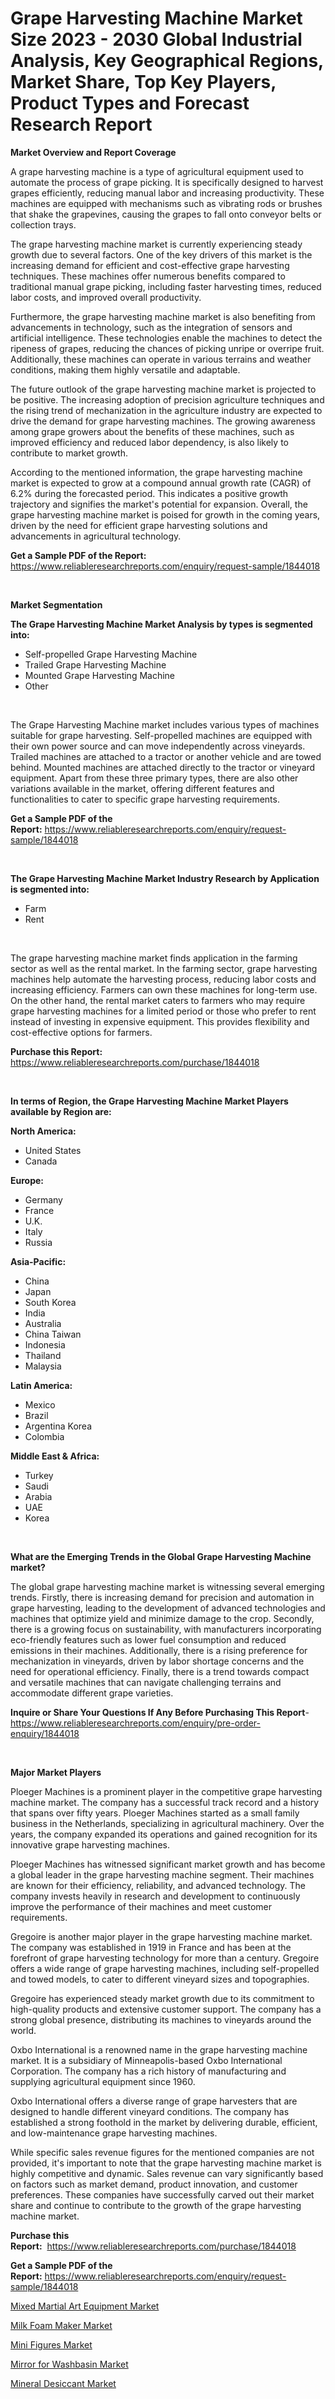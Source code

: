 <p><h1>Grape Harvesting Machine Market Size 2023 - 2030 Global Industrial Analysis, Key Geographical Regions, Market Share, Top Key Players, Product Types and Forecast Research Report</h1></p><p><strong>Market Overview and Report Coverage</strong></p>
<p><p>A grape harvesting machine is a type of agricultural equipment used to automate the process of grape picking. It is specifically designed to harvest grapes efficiently, reducing manual labor and increasing productivity. These machines are equipped with mechanisms such as vibrating rods or brushes that shake the grapevines, causing the grapes to fall onto conveyor belts or collection trays.</p><p>The grape harvesting machine market is currently experiencing steady growth due to several factors. One of the key drivers of this market is the increasing demand for efficient and cost-effective grape harvesting techniques. These machines offer numerous benefits compared to traditional manual grape picking, including faster harvesting times, reduced labor costs, and improved overall productivity.</p><p>Furthermore, the grape harvesting machine market is also benefiting from advancements in technology, such as the integration of sensors and artificial intelligence. These technologies enable the machines to detect the ripeness of grapes, reducing the chances of picking unripe or overripe fruit. Additionally, these machines can operate in various terrains and weather conditions, making them highly versatile and adaptable.</p><p>The future outlook of the grape harvesting machine market is projected to be positive. The increasing adoption of precision agriculture techniques and the rising trend of mechanization in the agriculture industry are expected to drive the demand for grape harvesting machines. The growing awareness among grape growers about the benefits of these machines, such as improved efficiency and reduced labor dependency, is also likely to contribute to market growth.</p><p>According to the mentioned information, the grape harvesting machine market is expected to grow at a compound annual growth rate (CAGR) of 6.2% during the forecasted period. This indicates a positive growth trajectory and signifies the market's potential for expansion. Overall, the grape harvesting machine market is poised for growth in the coming years, driven by the need for efficient grape harvesting solutions and advancements in agricultural technology.</p></p>
<p><strong>Get a Sample PDF of the Report:</strong> <a href="https://www.reliableresearchreports.com/enquiry/request-sample/1844018">https://www.reliableresearchreports.com/enquiry/request-sample/1844018</a></p>
<p>&nbsp;</p>
<p><strong>Market Segmentation</strong></p>
<p><strong>The Grape Harvesting Machine Market Analysis by types is segmented into:</strong></p>
<p><ul><li>Self-propelled Grape Harvesting Machine</li><li>Trailed Grape Harvesting Machine</li><li>Mounted Grape Harvesting Machine</li><li>Other</li></ul></p>
<p>&nbsp;</p>
<p><p>The Grape Harvesting Machine market includes various types of machines suitable for grape harvesting. Self-propelled machines are equipped with their own power source and can move independently across vineyards. Trailed machines are attached to a tractor or another vehicle and are towed behind. Mounted machines are attached directly to the tractor or vineyard equipment. Apart from these three primary types, there are also other variations available in the market, offering different features and functionalities to cater to specific grape harvesting requirements.</p></p>
<p><strong>Get a Sample PDF of the Report:</strong>&nbsp;<a href="https://www.reliableresearchreports.com/enquiry/request-sample/1844018">https://www.reliableresearchreports.com/enquiry/request-sample/1844018</a></p>
<p>&nbsp;</p>
<p><strong>The Grape Harvesting Machine Market Industry Research by Application is segmented into:</strong></p>
<p><ul><li>Farm</li><li>Rent</li></ul></p>
<p>&nbsp;</p>
<p><p>The grape harvesting machine market finds application in the farming sector as well as the rental market. In the farming sector, grape harvesting machines help automate the harvesting process, reducing labor costs and increasing efficiency. Farmers can own these machines for long-term use. On the other hand, the rental market caters to farmers who may require grape harvesting machines for a limited period or those who prefer to rent instead of investing in expensive equipment. This provides flexibility and cost-effective options for farmers.</p></p>
<p><strong>Purchase this Report:</strong>&nbsp; <a href="https://www.reliableresearchreports.com/purchase/1844018">https://www.reliableresearchreports.com/purchase/1844018</a></p>
<p>&nbsp;</p>
<p><strong>In terms of Region, the Grape Harvesting Machine Market Players available by Region are:</strong></p>
<p>
    <p> <strong> North America: </strong>
        <ul>
            <li>United States</li>
            <li>Canada</li>
        </ul>
        </p> 
    <p> <strong> Europe: </strong>
        <ul>
            <li>Germany</li>
            <li>France</li>
            <li>U.K.</li>
            <li>Italy</li>
            <li>Russia</li>
        </ul>
        </p> 
    <p> <strong> Asia-Pacific: </strong>
        <ul>
            <li>China</li>
            <li>Japan</li>
            <li>South Korea</li>
            <li>India</li>
            <li>Australia</li>
            <li>China Taiwan</li>
            <li>Indonesia</li>
            <li>Thailand</li>
            <li>Malaysia</li>
        </ul>
        </p> 
    <p> <strong> Latin America: </strong>
        <ul>
            <li>Mexico</li>
            <li>Brazil</li>
            <li>Argentina Korea</li>
            <li>Colombia</li>
        </ul>
        </p> 
    <p> <strong> Middle East & Africa: </strong>
        <ul>
            <li>Turkey</li>
            <li>Saudi</li>
            <li>Arabia</li>
            <li>UAE</li>
            <li>Korea</li>
        </ul>
    </p>
    </p>
<p>&nbsp;</p>
<p><strong>What are the Emerging Trends in the Global Grape Harvesting Machine market?</strong></p>
<p><p>The global grape harvesting machine market is witnessing several emerging trends. Firstly, there is increasing demand for precision and automation in grape harvesting, leading to the development of advanced technologies and machines that optimize yield and minimize damage to the crop. Secondly, there is a growing focus on sustainability, with manufacturers incorporating eco-friendly features such as lower fuel consumption and reduced emissions in their machines. Additionally, there is a rising preference for mechanization in vineyards, driven by labor shortage concerns and the need for operational efficiency. Finally, there is a trend towards compact and versatile machines that can navigate challenging terrains and accommodate different grape varieties.</p></p>
<p><strong>Inquire or Share Your Questions If Any Before Purchasing This Report</strong>- <a href="https://www.reliableresearchreports.com/enquiry/pre-order-enquiry/1844018">https://www.reliableresearchreports.com/enquiry/pre-order-enquiry/1844018</a></p>
<p>&nbsp;</p>
<p><strong>Major Market Players</strong></p>
<p><p>Ploeger Machines is a prominent player in the competitive grape harvesting machine market. The company has a successful track record and a history that spans over fifty years. Ploeger Machines started as a small family business in the Netherlands, specializing in agricultural machinery. Over the years, the company expanded its operations and gained recognition for its innovative grape harvesting machines.</p><p>Ploeger Machines has witnessed significant market growth and has become a global leader in the grape harvesting machine segment. Their machines are known for their efficiency, reliability, and advanced technology. The company invests heavily in research and development to continuously improve the performance of their machines and meet customer requirements.</p><p>Gregoire is another major player in the grape harvesting machine market. The company was established in 1919 in France and has been at the forefront of grape harvesting technology for more than a century. Gregoire offers a wide range of grape harvesting machines, including self-propelled and towed models, to cater to different vineyard sizes and topographies.</p><p>Gregoire has experienced steady market growth due to its commitment to high-quality products and extensive customer support. The company has a strong global presence, distributing its machines to vineyards around the world.</p><p>Oxbo International is a renowned name in the grape harvesting machine market. It is a subsidiary of Minneapolis-based Oxbo International Corporation. The company has a rich history of manufacturing and supplying agricultural equipment since 1960.</p><p>Oxbo International offers a diverse range of grape harvesters that are designed to handle different vineyard conditions. The company has established a strong foothold in the market by delivering durable, efficient, and low-maintenance grape harvesting machines.</p><p>While specific sales revenue figures for the mentioned companies are not provided, it's important to note that the grape harvesting machine market is highly competitive and dynamic. Sales revenue can vary significantly based on factors such as market demand, product innovation, and customer preferences. These companies have successfully carved out their market share and continue to contribute to the growth of the grape harvesting machine market.</p></p>
<p><strong>Purchase this Report:</strong>&nbsp;&nbsp;<a href="https://www.reliableresearchreports.com/purchase/1844018">https://www.reliableresearchreports.com/purchase/1844018</a></p>
<p></p>
<p><strong>Get a Sample PDF of the Report:</strong>&nbsp;<a href="https://www.reliableresearchreports.com/enquiry/request-sample/1844018">https://www.reliableresearchreports.com/enquiry/request-sample/1844018</a></p>
<p><p><a href="https://medium.com/@dashawnmoen/mixed-martial-art-equipment-market-report-reveals-the-latest-trends-and-growth-opportunities-of-2bd0a524fd27">Mixed Martial Art Equipment Market</a></p><p><a href="https://medium.com/@aliciahaley1989/milk-foam-maker-market-share-evolution-and-market-growth-trends-2023-2030-23c11525799b">Milk Foam Maker Market</a></p><p><a href="https://medium.com/@yvettelesch/mini-figures-market-analysis-its-cagr-market-segmentation-and-global-industry-overview-dd31b7be8b49">Mini Figures Market</a></p><p><a href="https://medium.com/@luispacocha/mirror-for-washbasin-market-outlook-industry-overview-and-forecast-2023-to-2030-8cf6712a1be9">Mirror for Washbasin Market</a></p><p><a href="https://medium.com/@marlonblick/mineral-desiccant-market-insight-market-trends-growth-forecasted-from-2023-to-2030-29d376e6cd57">Mineral Desiccant Market</a></p></p>